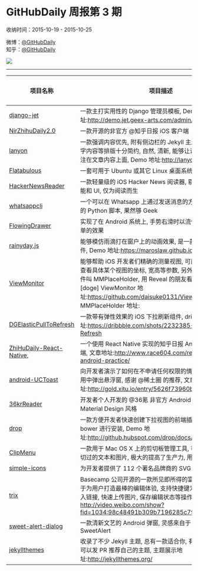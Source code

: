 # GitHubDaily 周报第 3 期

收纳时间：2015-10-19 - 2015-10-25

微博：[@GitHubDaily](https://weibo.com/GitHubDaily)    
知乎：[@GitHubDaily](https://www.zhihu.com/people/githubdaily)

![](https://raw.githubusercontent.com/GitHubDaily/GitHubDaily/master/assets/weixin.png)

---

项目名称 | 项目描述 | 示例图 | 微博
--- | --- | --- | ---
[django-jet](status.github_url) | 一款主打实用性的 Django 管理员模板, Demo 地址:http://demo.jet.geex-arts.com/admin/ | ![](http://ww1.sinaimg.cn/large/006fiYtfgw1exdiezn4kwj30k00bi40b.jpg) | [![](https://raw.githubusercontent.com/GitHubDaily/GitHubDaily/master/assets/sina_logo.png)](https://weibo.com/5722964389/DNSiiMf0)
[NirZhihuDaily2.0](status.github_url) | 一款开源的非官方 @知乎日报 iOS 客户端 | ![](http://ww4.sinaimg.cn/large/006fiYtfjw1exd42supf8g30ac0j4u0z.gif) | [![](https://raw.githubusercontent.com/GitHubDaily/GitHubDaily/master/assets/sina_logo.png)](https://weibo.com/5722964389/DLMph51o)
[lanyon](status.github_url) | 一款强调内容优先, 附有侧边栏的 Jekyll 主题,, 整体界面和文字内容等排版十分简约, 自然, 清新, 能够让读者的精力更加专注在文章内容上面, Demo 地址:http://lanyon.getpoole.com/ | ![](http://ww2.sinaimg.cn/large/006fiYtfgw1excmov03jtj31kw106wly.jpg) | [![](https://raw.githubusercontent.com/GitHubDaily/GitHubDaily/master/assets/sina_logo.png)](https://weibo.com/5722964389/DJMcu6M6)
[Flatabulous](status.github_url) | 一套可用于 Ubuntu 或其它 Linux 桌面系统的扁平化主题 | ![](http://ww2.sinaimg.cn/large/006fiYtfjw1exck0ljt7mj30m00e7abs.jpg) | [![](https://raw.githubusercontent.com/GitHubDaily/GitHubDaily/master/assets/sina_logo.png)](https://weibo.com/5722964389/DFfq8v1b)
[HackerNewsReader](status.github_url) | 一款轻量级的 iOS Hacker News 阅读器, 剔除了其它臃肿的功能和 UI, 仅为阅读而生 | ![](http://ww1.sinaimg.cn/large/006fiYtfgw1exbxn0b071j31kw0uw10h.jpg) | [![](https://raw.githubusercontent.com/GitHubDaily/GitHubDaily/master/assets/sina_logo.png)](https://weibo.com/5722964389/DAxtrB8G)
[whatsappcli](status.github_url) | 一个可以在 Whatsapp 上通过发送消息的方式直接控制服务器的 Python 脚本, 果然够 Geek | ![](http://ww1.sinaimg.cn/large/006fiYtfjw1exbatpbt7ij30u01hcana.jpg) | [![](https://raw.githubusercontent.com/GitHubDaily/GitHubDaily/master/assets/sina_logo.png)](https://weibo.com/5722964389/DwdZhe4i)
[FlowingDrawer](status.github_url) | 实现了在 Android 系统上, 手势右滑时以流体动画弹出抽屉菜单的效果 | ![](http://ww2.sinaimg.cn/large/006fiYtfjw1exbamtsx0fg30a209wqmd.gif) | [![](https://raw.githubusercontent.com/GitHubDaily/GitHubDaily/master/assets/sina_logo.png)](https://weibo.com/5722964389/DuY2baOI)
[rainyday.js](status.github_url) | 能够模仿雨滴打在窗户上的动画效果, 是一款非常有趣的 JS 插件, Demo 地址:https://maroslaw.github.io/rainyday.js/ | ![](http://ww4.sinaimg.cn/large/006fiYtfjw1exa6o9rdqlj31kw1131cs.jpg) | [![](https://raw.githubusercontent.com/GitHubDaily/GitHubDaily/master/assets/sina_logo.png)](https://weibo.com/5722964389/DlUQOEY)
[ViewMonitor](status.github_url) | 能够帮助 iOS 开发者们精确的测量视图, 可直接在调试应用中查看具体某个视图的坐标, 宽高等参数, 另外还有一款类似的插件叫 MMPlaceHolder, 用 Reveal 的朋友看看就好, 别说话[doge] ViewMonitor 地址:https://github.com/daisuke0131/ViewMonitor MMPlaceHolder 地址: | ![](http://ww1.sinaimg.cn/large/006fiYtfgw1ex94pafpivg30a80icb29.gif) | [![](https://raw.githubusercontent.com/GitHubDaily/GitHubDaily/master/assets/sina_logo.png)](https://weibo.com/5722964389/DhDDEY0S)
[DGElasticPullToRefresh](status.github_url) | 一款带有弹性效果的 iOS 下拉刷新组件, dribbble 地址:https://dribbble.com/shots/2232385-Pull-Down-to-Refresh | ![](http://ww3.sinaimg.cn/large/006fiYtfgw1ex94d1l59kg30m80gob0d.gif) | [![](https://raw.githubusercontent.com/GitHubDaily/GitHubDaily/master/assets/sina_logo.png)](https://weibo.com/5722964389/DdmAs7gv)
[ZhiHuDaily-React-Native,](status.github_url) | 一个使用 React Native 实现的知乎日报 Android 兼 iOS 客户端, 文章地址:http://www.race604.com/react-native-android-practice/ | ![](http://ww4.sinaimg.cn/large/006fiYtfgw1ex902qhxisj307i0dct9j.jpg) | [![](https://raw.githubusercontent.com/GitHubDaily/GitHubDaily/master/assets/sina_logo.png)](https://weibo.com/5722964389/DcgY20mY)
[android-UCToast](status.github_url) | 向开发者演示了如何在不申请任何权限的情况下在 Android 应用中弹出悬浮窗, 感谢 @稀土圈 的推荐, 文章地址:http://gold.xitu.io/entry/5626f73960b25974a0e5e57c | ![](http://ww3.sinaimg.cn/large/006fiYtfjw1ex8nh5p7dtg30as0j6x04.gif) | [![](https://raw.githubusercontent.com/GitHubDaily/GitHubDaily/master/assets/sina_logo.png)](https://weibo.com/5722964389/Dbncc0BO)
[36krReader](status.github_url) | 开发者个人开发的 @36氪 非官方 Android 客户端, 遵循 Material Design 风格 | ![](http://ww1.sinaimg.cn/large/006fiYtfgw1ex8j9j8il2j30f00qoaex.jpg) | [![](https://raw.githubusercontent.com/GitHubDaily/GitHubDaily/master/assets/sina_logo.png)](https://weibo.com/5722964389/D9FF6aiL)
[drop](status.github_url) | 一款方便开发者快速创建下拉视图的前端插件, 可用 npm 或 bower 进行安装, Demo 地址:http://github.hubspot.com/drop/docs/welcome/ | ![](http://ww1.sinaimg.cn/large/006fiYtfgw1ex8isvrchnj30n80hgadg.jpg) | [![](https://raw.githubusercontent.com/GitHubDaily/GitHubDaily/master/assets/sina_logo.png)](https://weibo.com/5722964389/D8m07rCp)
[ClipMenu](status.github_url) | 一款用于 Mac OS X 上的剪切板管理工具, 可以找到复制或剪切过的文本和图片, 极大的提高了生产力, 用过的都说好 | ![](http://ww1.sinaimg.cn/large/006fiYtfgw1ex7paewr3xj30aw0v8act.jpg) | [![](https://raw.githubusercontent.com/GitHubDaily/GitHubDaily/master/assets/sina_logo.png)](https://weibo.com/5722964389/D1G3uIh7)
[simple-icons](status.github_url) | 为开发者提供了 112 个著名品牌商的 SVG 图标 | ![](http://ww2.sinaimg.cn/large/006fiYtfgw1ex7c475vmkj31kw22w4qp.jpg) | [![](https://raw.githubusercontent.com/GitHubDaily/GitHubDaily/master/assets/sina_logo.png)](https://weibo.com/5722964389/CFW8UnCle)
[trix](status.github_url) |  Basecamp 公司开源的一款所见即所得的富文本编辑器, 致力于为用户打造最棒的编辑体验, 支持快捷键为文本添加样式, 嵌入链接, 快速上传图片, 保存编辑状态等操作 http://video.weibo.com/show?fid=1034:98c48491b309b7196285c79080cb4249 . | ![]() | [![](https://raw.githubusercontent.com/GitHubDaily/GitHubDaily/master/assets/sina_logo.png)](https://weibo.com/5722964389/CFS20Giy)
[sweet-alert-dialog](status.github_url) | 一款清新文艺的 Android 弹窗, 灵感来自于 JS 版的 SweetAlert | ![](http://ww2.sinaimg.cn/large/006fiYtfgw1ex6kcsj6w7g30al0h5age.gif) | [![](https://raw.githubusercontent.com/GitHubDaily/GitHubDaily/master/assets/sina_logo.png)](https://weibo.com/5722964389/CFPQVrApT)
[jekyllthemes](status.github_url) | 收录了不少 Jekyll 主题, 总有一款适合你, 有兴趣的开发者也可以发 PR 推荐自己的主题, 主题展示地址:http://jekyllthemes.org/ | ![](http://ww3.sinaimg.cn/large/006fiYtfgw1ex662kvjuyj31kw1zb4in.jpg) | [![](https://raw.githubusercontent.com/GitHubDaily/GitHubDaily/master/assets/sina_logo.png)](https://weibo.com/5722964389/CFMCiq5Yc)
